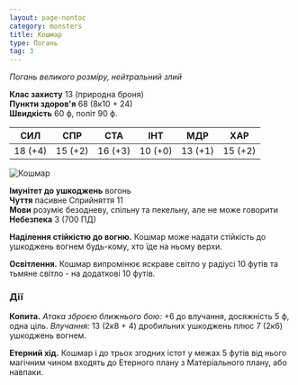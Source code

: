 ```yaml
---
layout: page-nontoc
category: monsters
title: Кошмар
type: Погань
tag: 3
---
```


_Погань великого розміру, нейтральний злий_

**Клас захисту** 13 (природна броня)    
**Пункти здоров'я** 68 (8к10 + 24)    
**Швидкість** 60 ф, політ 90 ф.

| СИЛ     | СПР     | СТА     | ІНТ     | МДР     | ХАР     |
| ------- | ------- | ------- | ------- | ------- | ------- |
| 18 (+4) | 15 (+2) | 16 (+3) | 10 (+0) | 13 (+1) | 15 (+2) |

![Кошмар](https://www.dndbeyond.com/avatars/thumbnails/30833/688/1000/1000/638063870454021777.png)

**Імунітет до ушкоджень** вогонь    
**Чуття** пасивне Сприйняття 11    
**Мови** розуміє безодневу, спільну та пекельну, але не може говорити    
**Небезпека** 3 (700 ПД)

**Наділення стійкістю до вогню.** Кошмар може надати стійкість до ушкоджень вогнем будь-кому, хто їде на ньому верхи.    

**Освітлення.** Кошмар випромінює яскраве світло у радіусі 10 футів та тьмяне світло - на додаткові 10 футів.

### Дії
**Копита.** _Атака зброєю ближнього бою:_ +6 до влучання, досяжність 5 ф, одна ціль. _Влучання:_ 13 (2к8 + 4) дробильних ушкоджень плюс 7 (2к6) ушкоджень вогнем.    

**Етерний хід.** Кошмар і до трьох згодних істот у межах 5 футів від нього магічним чином входять до Етерного плану з Матеріального плану, або навпаки.
